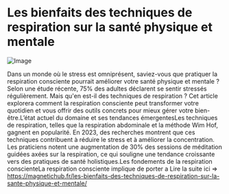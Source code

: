 # Les bienfaits des techniques de respiration sur la santé physique et mentale

![Image](https://images.pexels.com/photos/2827392/pexels-photo-2827392.jpeg?auto=compress&cs=tinysrgb&h=650&w=940)

Dans un monde où le stress est omniprésent, saviez-vous que pratiquer la respiration consciente pourrait améliorer votre santé physique et mentale ? Selon une étude récente, 75% des adultes déclarent se sentir stressés régulièrement. Mais qu'en est-il des techniques de respiration ? Cet article explorera comment la respiration consciente peut transformer votre quotidien et vous offrir des outils concrets pour mieux gérer votre bien-être.L’état actuel du domaine et ses tendances émergentesLes techniques de respiration, telles que la respiration abdominale et la méthode Wim Hof, gagnent en popularité. En 2023, des recherches montrent que ces techniques contribuent à réduire le stress et à améliorer la concentration. Les praticiens notent une augmentation de 30% des sessions de méditation guidées axées sur la respiration, ce qui souligne une tendance croissante vers des pratiques de santé holistiques.Les fondements de la respiration conscienteLa respiration consciente implique de porter a Lire la suite ici => https://magnetichub.fr/les-bienfaits-des-techniques-de-respiration-sur-la-sante-physique-et-mentale/
